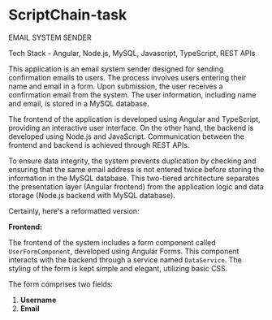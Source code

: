 # ScriptChain-task

EMAIL SYSTEM SENDER

Tech Stack - Angular, Node.js, MySQL, Javascript, TypeScript, REST APIs

This application is an email system sender designed for sending confirmation emails to users. The process involves users entering their name and email in a form. Upon submission, the user receives a confirmation email from the system. The user information, including name and email, is stored in a MySQL database.

The frontend of the application is developed using Angular and TypeScript, providing an interactive user interface. On the other hand, the backend is developed using Node.js and JavaScript. Communication between the frontend and backend is achieved through REST APIs.

To ensure data integrity, the system prevents duplication by checking and ensuring that the same email address is not entered twice before storing the information in the MySQL database. This two-tiered architecture separates the presentation layer (Angular frontend) from the application logic and data storage (Node.js backend with MySQL database).

Certainly, here's a reformatted version:

**Frontend:**

The frontend of the system includes a form component called `UserFormComponent`, developed using Angular Forms. This component interacts with the backend through a service named `DataService`. The styling of the form is kept simple and elegant, utilizing basic CSS.

The form comprises two fields: 
1. **Username**
2. **Email**

